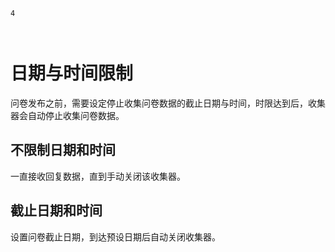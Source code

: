 ```index
4
```
```tag

```
```summary

```

# 日期与时间限制
问卷发布之前，需要设定停止收集问卷数据的截止日期与时间，时限达到后，收集器会自动停止收集问卷数据。

## 不限制日期和时间
一直接收回复数据，直到手动关闭该收集器。

## 截止日期和时间
设置问卷截止日期，到达预设日期后自动关闭收集器。
